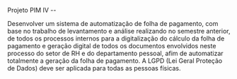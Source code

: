 Projeto PIM IV -- 

Desenvolver um sistema de automatização de folha de pagamento, com base no trabalho de levantamento e análise realizando no semestre anterior, de todos os processos internos para a digitalização do cálculo da folha de pagamento e geração digital de todos os documentos envolvidos neste processo do setor de RH e do departamento pessoal, afim de automatizar totalmente a geração da folha de pagamento. A LGPD (Lei Geral Proteção de Dados) deve ser aplicada para todas as pessoas físicas. 